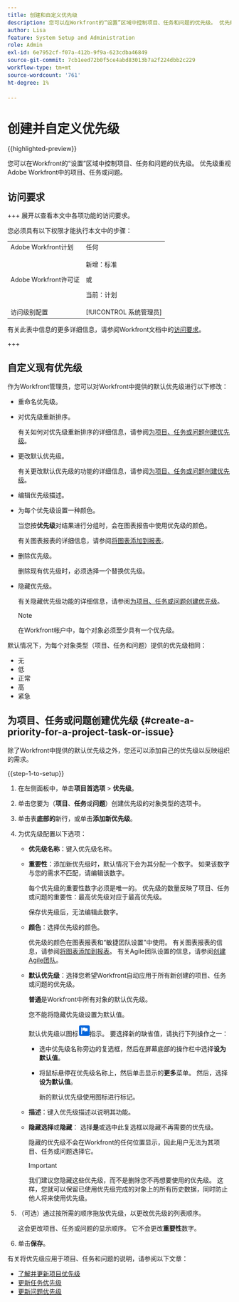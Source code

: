 ```yaml
---
title: 创建和自定义优先级
description: 您可以在Workfront的“设置”区域中控制项目、任务和问题的优先级。 优先级重视Adobe Workfront中的项目、任务或问题。
author: Lisa
feature: System Setup and Administration
role: Admin
exl-id: 6e7952cf-f07a-412b-9f9a-623cdba46849
source-git-commit: 7cb1eed72b0f5ce4abd83013b7a2f224dbb2c229
workflow-type: tm+mt
source-wordcount: '761'
ht-degree: 1%

---
```


# 创建并自定义优先级

{{highlighted-preview}}

<!--
DON'T DELETE, DRAFT OR HIDE THIS ARTICLE. IT IS LINKED TO THE PRODUCT, THROUGH THE CONTEXT SENSITIVE HELP LINKS.
-->

您可以在Workfront的“设置”区域中控制项目、任务和问题的优先级。 优先级重视Adobe Workfront中的项目、任务或问题。

## 访问要求

+++ 展开以查看本文中各项功能的访问要求。

您必须具有以下权限才能执行本文中的步骤：

<table style="table-layout:auto"> 
 <col> 
 <col> 
 <tbody> 
  <tr> 
   <td role="rowheader">Adobe Workfront计划</td> 
   <td>任何</td> 
  </tr> 
  <tr> 
   <td role="rowheader">Adobe Workfront许可证</td> 
   <td>
     <p>新增：标准</p>
     <p>或</p>
     <p>当前：计划</p>
   </td> 
  </tr> 
  <tr> 
   <td role="rowheader">访问级别配置</td> 
   <td>[!UICONTROL 系统管理员]</td>
  </tr> 
 </tbody> 
</table>

有关此表中信息的更多详细信息，请参阅Workfront文档中的[访问要求](/help/quicksilver/administration-and-setup/add-users/access-levels-and-object-permissions/access-level-requirements-in-documentation.md)。

+++

## 自定义现有优先级

作为Workfront管理员，您可以对Workfront中提供的默认优先级进行以下修改：

* 重命名优先级。
* 对优先级重新排序。

  有关如何对优先级重新排序的详细信息，请参阅[为项目、任务或问题创建优先级](#create-a-priority-for-a-project-task-or-issue)。

* 更改默认优先级。

  有关更改默认优先级的功能的详细信息，请参阅[为项目、任务或问题创建优先级](#create-a-priority-for-a-project-task-or-issue)。

* 编辑优先级描述。
* 为每个优先级设置一种颜色。

  当您按&#x200B;**优先级**&#x200B;对结果进行分组时，会在图表报告中使用优先级的颜色。

  有关图表报表的详细信息，请参阅[将图表添加到报表](../../../reports-and-dashboards/reports/creating-and-managing-reports/add-chart-report.md)。

* 删除优先级。

  删除现有优先级时，必须选择一个替换优先级。

* 隐藏优先级。

  有关隐藏优先级功能的详细信息，请参阅[为项目、任务或问题创建优先级](#create-a-priority-for-a-project-task-or-issue)。

  >[!NOTE]
  >
  >在Workfront帐户中，每个对象必须至少具有一个优先级。

默认情况下，为每个对象类型（项目、任务和问题）提供的优先级相同：

* 无
* 低
* 正常
* 高
* 紧急

## 为项目、任务或问题创建优先级 {#create-a-priority-for-a-project-task-or-issue}

除了Workfront中提供的默认优先级之外，您还可以添加自己的优先级以反映组织的需求。

{{step-1-to-setup}}

1. 在左侧面板中，单击&#x200B;**项目首选项** > **优先级**。

1. 单击您要为（**项目**、**任务**&#x200B;或&#x200B;**问题**）创建优先级的对象类型的选项卡。
1. 单击表&#x200B;<span class="preview">**底部的**&#x200B;新行</span>，或单击&#x200B;**添加新优先级**。
1. 为优先级配置以下选项：

   * **优先级名称**：键入优先级名称。
   * **重要性**：添加新优先级时，默认情况下会为其分配一个数字。 如果该数字与您的需求不匹配，请编辑该数字。

     每个优先级的重要性数字必须是唯一的。 优先级的数量反映了项目、任务或问题的重要性：最高优先级对应于最高优先级。

     保存优先级后，无法编辑此数字。

   * **颜色**：选择优先级的颜色。

     优先级的颜色在图表报表和“敏捷团队设置”中使用。 有关图表报表的信息，请参阅[将图表添加到报表](/help/quicksilver/reports-and-dashboards/reports/creating-and-managing-reports/add-chart-report.md)。 有关Agile团队设置的信息，请参阅[创建Agile团队](/help/quicksilver/agile/get-started-with-agile-in-workfront/create-an-agile-team.md)。

   * **默认优先级**：选择您希望Workfront自动应用于所有新创建的项目、任务或问题的优先级。

     **普通**&#x200B;是Workfront中所有对象的默认优先级。

     您不能将隐藏优先级设置为默认值。

     <div class="preview">

     默认优先级以图标![默认优先级图标](assets/default-icon.png)指示。 要选择新的缺省值，请执行下列操作之一：

      * 选中优先级名称旁边的复选框，然后在屏幕底部的操作栏中选择&#x200B;**设为默认值**。
      * 将鼠标悬停在优先级名称上，然后单击显示的&#x200B;**更多**&#x200B;菜单。 然后，选择&#x200B;**设为默认值**。

        新的默认优先级使用图标进行标记。

     </div>

   * **描述**：键入优先级描述以说明其功能。
   * <span class="preview">**隐藏选择**</span>&#x200B;或&#x200B;**隐藏**： <span class="preview">选择&#x200B;**是**</span>&#x200B;或选中此复选框以隐藏不再需要的优先级。

     隐藏的优先级不会在Workfront的任何位置显示，因此用户无法为其项目、任务或问题选择它。

     >[!IMPORTANT]
     >
     >我们建议您隐藏这些优先级，而不是删除您不再想要使用的优先级。 这样，您就可以保留已使用优先级完成的对象上的所有历史数据，同时防止他人将来使用优先级。

1. （可选）通过按所需的顺序拖放优先级，以更改优先级的列表顺序。

   这会更改项目、任务或问题的显示顺序。 它不会更改&#x200B;**重要性**&#x200B;数字。

1. 单击&#x200B;**保存**。

有关将优先级应用于项目、任务和问题的说明，请参阅以下文章：

* [了解并更新项目优先级](../../../manage-work/projects/planning-a-project/project-priority.md)
* [更新任务优先级](../../../manage-work/tasks/task-information/task-priority.md)
* [更新问题优先级](../../../manage-work/issues/issue-information/update-issue-priority.md)

